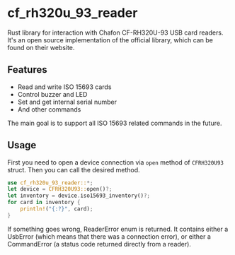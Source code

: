 # cf\_rh320u\_93\_reader

Rust library for interaction with Chafon CF-RH320U-93 USB card readers. It's an open source implementation of the official library, which can be found on their website. 

## Features

- Read and write ISO 15693 cards
- Control buzzer and LED
- Set and get internal serial number
- And other commands

The main goal is to support all ISO 15693 related commands in the future. 

## Usage

First you need to open a device connection via `open` method of `CFRH320U93` struct.
Then you can call the desired method.

```rust
use cf_rh320u_93_reader::*;
let device = CFRH320U93::open()?;
let inventory = device.iso15693_inventory()?;
for card in inventory {
    println!("{:?}", card);
}
```

If something goes wrong, ReaderError enum is returned. It contains either a UsbError (which means that there was a connection error), or either a CommandError (a status code returned directly from a reader).
